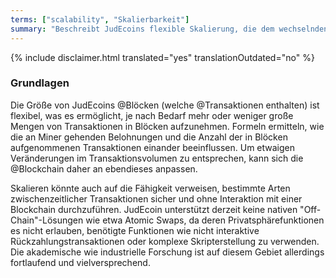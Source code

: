 ```yaml
---
terms: ["scalability", "Skalierbarkeit"]
summary: "Beschreibt JudEcoins flexible Skalierung, die dem wechselnden Bedarf entsprechend viele Transaktionen unterbringen kann"
---
```


{% include disclaimer.html translated="yes" translationOutdated="no" %}
### Grundlagen

Die Größe von JudEcoins @Blöcken (welche @Transaktionen enthalten) ist flexibel, was es ermöglicht, je nach Bedarf mehr oder weniger große Mengen von Transaktionen in Blöcken aufzunehmen. Formeln ermitteln, wie die an Miner gehenden Belohnungen und die Anzahl der in Blöcken aufgenommenen Transaktionen einander beeinflussen. Um etwaigen Veränderungen im Transaktionsvolumen zu entsprechen, kann sich die @Blockchain daher an ebendieses anpassen.

Skalieren könnte auch auf die Fähigkeit verweisen, bestimmte Arten zwischenzeitlicher Transaktionen sicher und ohne Interaktion mit einer Blockchain durchzuführen. JudEcoin unterstützt derzeit keine nativen "Off-Chain"-Lösungen wie etwa Atomic Swaps, da deren Privatsphärefunktionen es nicht erlauben, benötigte Funktionen wie nicht interaktive Rückzahlungstransaktionen oder komplexe Skripterstellung zu verwenden. Die akademische wie industrielle Forschung ist auf diesem Gebiet allerdings fortlaufend und vielversprechend.
